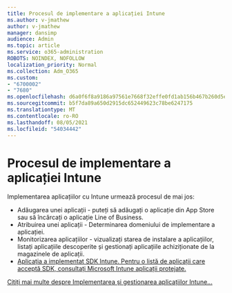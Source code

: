 ```yaml
---
title: Procesul de implementare a aplicației Intune
ms.author: v-jmathew
author: v-jmathew
manager: dansimp
audience: Admin
ms.topic: article
ms.service: o365-administration
ROBOTS: NOINDEX, NOFOLLOW
localization_priority: Normal
ms.collection: Adm_O365
ms.custom:
- "6700002"
- "7680"
ms.openlocfilehash: d6a0f6f8a9186a97561e7668f32effe0fd1ab156b467b260d5ebef5dbd6b9ff8
ms.sourcegitcommit: b5f7da89a650d2915dc652449623c78be6247175
ms.translationtype: MT
ms.contentlocale: ro-RO
ms.lasthandoff: 08/05/2021
ms.locfileid: "54034442"
---
```

# <a name="intune-app-deployment-process"></a>Procesul de implementare a aplicației Intune

Implementarea aplicațiilor cu Intune urmează procesul de mai jos:

- Adăugarea unei aplicații - puteți să adăugați o aplicație din App Store sau să încărcați o aplicație Line of Business.
- Atribuirea unei aplicații - Determinarea domeniului de implementare a aplicației.
- Monitorizarea aplicațiilor - vizualizați starea de instalare a aplicațiilor, listați aplicațiile descoperite și gestionați aplicațiile achiziționate de la magazinele de aplicații.
- [Aplicația a implementat SDK Intune. Pentru o listă de aplicații care acceptă SDK, consultați Microsoft Intune aplicații protejate.](https://docs.microsoft.com/mem/intune/apps/apps-supported-intune-apps)

[Citiți mai multe despre Implementarea și gestionarea aplicațiilor Intune...](https://docs.microsoft.com/mem/intune/apps/app-management)
